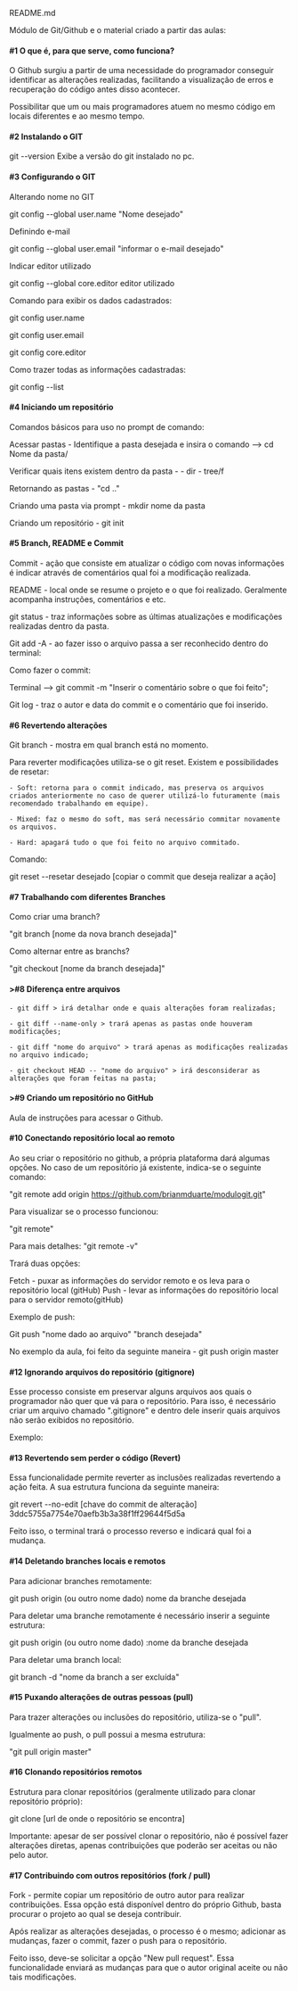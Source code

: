 README.md

Módulo de Git/Github e o material criado a partir das aulas:

<h4>#1
O que é, para que serve, como funciona?</h4>

O Github surgiu a partir de uma necessidade do programador conseguir identificar as alterações realizadas, facilitando a visualização de erros e recuperação do código antes disso acontecer.

Possibilitar que um ou mais programadores atuem no mesmo código em locais diferentes e ao mesmo tempo.


<h4>#2
Instalando o GIT</h4>

git --version 
Exibe a versão do git instalado no pc.


<h4>#3
Configurando o GIT</h4>

Alterando nome no GIT

git config --global user.name "Nome desejado"

Definindo e-mail

git config --global user.email "informar o e-mail desejado"


Indicar editor utilizado

git config --global core.editor editor utilizado


Comando para exibir os dados cadastrados:

git config user.name

git config user.email

git config core.editor

Como trazer todas as informações cadastradas:

git config --list


<h4>#4
Iniciando um repositório</h4>

Comandos básicos para uso no prompt de comando:

Acessar pastas - 
Identifique a pasta desejada e insira o comando --> cd Nome da pasta/

Verificar quais itens existem dentro da pasta -
	- dir 
	- tree/f

Retornando as pastas -
"cd .."


Criando uma pasta via prompt -
mkdir nome da pasta


Criando um repositório -
git init



<h4>#5
Branch, README e Commit</h4>

Commit - ação que consiste em atualizar o código com novas informações é indicar através de comentários qual foi a modificação realizada.

README - local onde se resume o projeto e o que foi realizado. Geralmente acompanha instruções, comentários e etc.

git status - traz informações sobre as últimas atualizações e modificações realizadas dentro da pasta.



Git add -A - ao fazer isso o arquivo passa a ser reconhecido dentro do terminal:


Como fazer o commit:

Terminal --> git commit -m "Inserir o comentário sobre o que foi feito";

Git log - traz o autor e data do commit e o comentário que foi inserido.


<h4>#6 Revertendo alterações
</h4>

Git branch - mostra em qual branch está no momento.

Para reverter modificações utiliza-se o git reset. Existem e possibilidades de resetar:

	- Soft: retorna para o commit indicado, mas preserva os arquivos criados anteriormente no caso de querer utilizá-lo futuramente (mais recomendado trabalhando em equipe).

	- Mixed: faz o mesmo do soft, mas será necessário commitar novamente os arquivos.
	
	- Hard: apagará tudo o que foi feito no arquivo commitado.


Comando:

git reset --resetar desejado [copiar o commit que deseja realizar a ação]


<h4>#7 
Trabalhando com diferentes Branches
</h4>

Como criar uma branch?

"git branch [nome da nova branch desejada]"


Como alternar entre as branchs?

"git checkout [nome da branch desejada]"



<h4>>#8 
Diferença entre arquivos</h4>

	- git diff > irá detalhar onde e quais alterações foram realizadas;

	- git diff --name-only > trará apenas as pastas onde houveram modificações;

	- git diff "nome do arquivo" > trará apenas as modificações realizadas no arquivo indicado;

	- git checkout HEAD -- "nome do arquivo" > irá desconsiderar as alterações que foram feitas na pasta;



<h4>>#9
Criando um repositório no GitHub</h4>

Aula de instruções para acessar o Github.

<h4>#10
Conectando repositório local ao remoto</h4>

Ao seu criar o repositório no github, a própria plataforma dará algumas opções. 
No caso de um repositório já existente, indica-se o seguinte comando:

"git remote add origin https://github.com/brianmduarte/modulogit.git"


Para visualizar se o processo funcionou:

"git remote" 

Para mais detalhes:
"git remote -v"

Trará duas opções:

Fetch - puxar as informações do servidor remoto e os leva para o repositório local (gitHub)
Push - levar as informações do repositório local para o servidor remoto(gitHub)



Exemplo de push:

Git push "nome dado ao arquivo" "branch desejada"

No exemplo da aula, foi feito da seguinte maneira - git push origin master

 
<h4>#12
Ignorando arquivos do repositório (gitignore)
</h4>

Esse processo consiste em preservar alguns arquivos aos quais o programador não quer que vá para o repositório. Para isso, é necessário criar um arquivo chamado ".gitignore" e dentro dele inserir quais arquivos não serão exibidos no repositório.

Exemplo:


<h4>#13
Revertendo sem perder o código (Revert)
</h4>
Essa funcionalidade permite reverter as inclusões realizadas revertendo a ação feita. A sua estrutura funciona da seguinte maneira:

git revert --no-edit [chave do commit de alteração] 3ddc5755a7754e70aefb3b3a38f1ff29644f5d5a

Feito isso, o terminal trará o processo reverso e indicará qual foi a mudança.


<h4>#14
Deletando branches locais e remotos</h4>

Para adicionar branches remotamente:

git push origin (ou outro nome dado) nome da branche desejada


Para deletar uma branche remotamente é necessário inserir a seguinte estrutura:

git push origin (ou outro nome dado) :nome da branche desejada


Para deletar uma branch local:

git branch -d "nome da branch a ser excluída"

<h4>#15
Puxando alterações de outras pessoas (pull)</h4>

Para trazer alterações ou inclusões do repositório, utiliza-se o "pull". 

Igualmente ao push, o pull possui a mesma estrutura:

"git pull origin master"



<h4>#16
Clonando repositórios remotos</h4>


Estrutura para clonar repositórios (geralmente utilizado para clonar repositório próprio):

git clone [url de onde o repositório se encontra]

Importante: apesar de ser possível clonar o repositório, não é possível fazer alterações diretas, apenas contribuições que poderão ser aceitas ou não pelo autor.

<h4>#17
Contribuindo com outros repositórios (fork / pull)</h4>


Fork - permite copiar um repositório de outro autor para realizar contribuições. Essa opção está disponível dentro do próprio Github, basta procurar o projeto ao qual se deseja contribuir. 


Após realizar as alterações desejadas, o processo é o mesmo; adicionar as mudanças, fazer o commit, fazer o push para o repositório. 

Feito isso, deve-se solicitar a opção "New pull request". Essa funcionalidade enviará as mudanças para que o autor original aceite ou não tais modificações.
